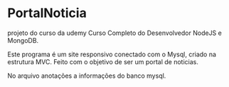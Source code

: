 # PortalNoticia

projeto do curso da udemy Curso Completo do Desenvolvedor NodeJS e MongoDB.

Este programa é um site responsivo conectado com o Mysql, criado na estrutura MVC.
Feito com o objetivo de ser um portal de noticias.

No arquivo anotações a informações do banco mysql.
